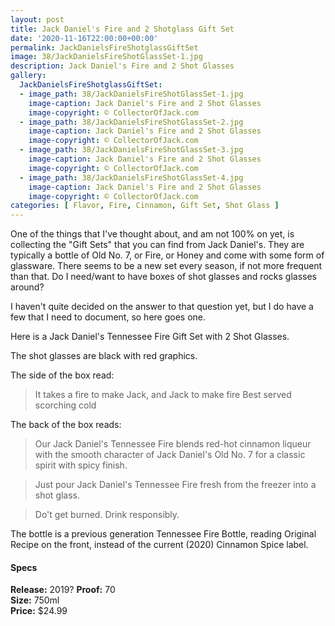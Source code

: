 ```yaml
---
layout: post
title: Jack Daniel's Fire and 2 Shotglass Gift Set
date: '2020-11-16T22:00:00+00:00'
permalink: JackDanielsFireShotglassGiftSet
image: 38/JackDanielsFireShotGlassSet-1.jpg
description: Jack Daniel's Fire and 2 Shot Glasses
gallery:
  JackDanielsFireShotglassGiftSet:
  - image_path: 38/JackDanielsFireShotGlassSet-1.jpg
    image-caption: Jack Daniel's Fire and 2 Shot Glasses
    image-copyright: © CollectorOfJack.com
  - image_path: 38/JackDanielsFireShotGlassSet-2.jpg
    image-caption: Jack Daniel's Fire and 2 Shot Glasses
    image-copyright: © CollectorOfJack.com
  - image_path: 38/JackDanielsFireShotGlassSet-3.jpg
    image-caption: Jack Daniel's Fire and 2 Shot Glasses
    image-copyright: © CollectorOfJack.com
  - image_path: 38/JackDanielsFireShotGlassSet-4.jpg
    image-caption: Jack Daniel's Fire and 2 Shot Glasses
    image-copyright: © CollectorOfJack.com
categories: [ Flavor, Fire, Cinnamon, Gift Set, Shot Glass ]
---
```


One of the things that I've thought about, and am not 100% on yet, is collecting the "Gift Sets" that you can find from Jack Daniel's. They are typically a bottle of Old No. 7, or Fire, or Honey and come with some form of glassware. There seems to be a new set every season, if not more frequent than that. Do I need/want to have boxes of shot glasses and rocks glasses around?

I haven't quite decided on the answer to that question yet, but I do have a few that I need to document, so here goes one.

Here is a Jack Daniel's Tennessee Fire Gift Set with 2 Shot Glasses. 

The shot glasses are black with red graphics. 

The side of the box read:

> It takes a fire to make Jack, and Jack to make fire
> Best served scorching cold

The back of the box reads:

> Our Jack Daniel's Tennessee Fire blends red-hot cinnamon liqueur with the smooth character of Jack Daniel's Old No. 7 for a classic spirit with spicy finish.

>Just pour Jack Daniel's Tennessee Fire fresh from the freezer into a shot glass.

> Do't get burned. Drink responsibly.

The bottle is a previous generation Tennessee Fire Bottle, reading Original Recipe on the front, instead of the current (2020) Cinnamon Spice label.


#### Specs

**Release:** 2019? 
**Proof:** 70  
**Size:** 750ml  
**Price:** $24.99  

